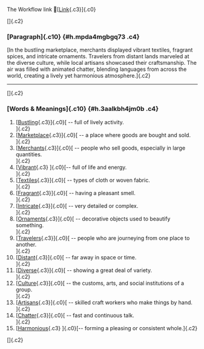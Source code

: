 The Workflow link
👏[[Link](https://www.google.com/url?q=http://www.google.com&sa=D&source=editors&ust=1760991570709642&usg=AOvVaw0QFs-9ovX-PD3qN-a07P19){.c3}]{.c0}

[]{.c2}

### [Paragraph]{.c10} {#h.mpda4mgbgq73 .c4}

[In the bustling marketplace, merchants displayed vibrant textiles,
fragrant spices, and intricate ornaments. Travelers from distant lands
marveled at the diverse culture, while local artisans showcased their
craftsmanship. The air was filled with animated chatter, blending
languages from across the world, creating a lively yet harmonious
atmosphere.]{.c2}

------------------------------------------------------------------------

[]{.c2}

### [Words & Meanings]{.c10} {#h.3aalkbh4jm0b .c4}

1.  [[Bustling](https://www.google.com/url?q=http://www.google.com&sa=D&source=editors&ust=1760991570710466&usg=AOvVaw1OB7XeKwBup1BzilcSkxKE){.c3}]{.c0}[ --
    full of lively activity.\
    ]{.c2}
2.  [[Marketplace](https://www.google.com/url?q=http://www.google.com&sa=D&source=editors&ust=1760991570710651&usg=AOvVaw3e6ajxOnJeyHsCc_-0d4za){.c3}]{.c0}[ --
    a place where goods are bought and sold.\
    ]{.c2}
3.  [[Merchants](https://www.google.com/url?q=http://www.google.com&sa=D&source=editors&ust=1760991570710820&usg=AOvVaw21ay0bAYvMgvV5qHTo3TEw){.c3}]{.c0}[ --
    people who sell goods, especially in large quantities.\
    ]{.c2}
4.  [[Vibrant](https://www.google.com/url?q=http://www.google.com&sa=D&source=editors&ust=1760991570711062&usg=AOvVaw2_pHoZ5__OLDO8mpf0z9ax){.c3}
    ]{.c0}[-- full of life and energy.\
    ]{.c2}
5.  [[Textiles](https://www.google.com/url?q=http://www.google.com&sa=D&source=editors&ust=1760991570711248&usg=AOvVaw2zL7fpaUARFRdvU8ruHxcs){.c3}]{.c0}[ --
    types of cloth or woven fabric.\
    ]{.c2}
6.  [[Fragrant](https://www.google.com/url?q=http://www.google.com&sa=D&source=editors&ust=1760991570711403&usg=AOvVaw0cOlvjE0shlMFhuq4YxdRn){.c3}]{.c0}[ --
    having a pleasant smell.\
    ]{.c2}
7.  [[Intricate](https://www.google.com/url?q=http://www.google.com&sa=D&source=editors&ust=1760991570711586&usg=AOvVaw16rlO8S1tcFWC4NBhwS_D2){.c3}]{.c0}[ --
    very detailed or complex.\
    ]{.c2}
8.  [[Ornaments](https://www.google.com/url?q=http://www.google.com&sa=D&source=editors&ust=1760991570711784&usg=AOvVaw0OJOP_qtBMaUsCBrCGQbJi){.c3}]{.c0}[ --
    decorative objects used to beautify something.\
    ]{.c2}
9.  [[Travelers](https://www.google.com/url?q=http://www.google.com&sa=D&source=editors&ust=1760991570711964&usg=AOvVaw0yEEYQhulaK5OkSF-ngpgk){.c3}]{.c0}[ --
    people who are journeying from one place to another.\
    ]{.c2}
10. [[Distant](https://www.google.com/url?q=http://www.google.com&sa=D&source=editors&ust=1760991570712186&usg=AOvVaw3VhtZLMJSpQt1ZuDwF_kwQ){.c3}]{.c0}[ --
    far away in space or time.\
    ]{.c2}
11. [[Diverse](https://www.google.com/url?q=http://www.google.com&sa=D&source=editors&ust=1760991570712373&usg=AOvVaw2pPtJnl9zsbF41KuPn3bE_){.c3}]{.c0}[ --
    showing a great deal of variety.\
    ]{.c2}
12. [[Culture](https://www.google.com/url?q=http://www.google.com&sa=D&source=editors&ust=1760991570712503&usg=AOvVaw0B7G9pKccP3S4cJqzugoAr){.c3}]{.c0}[ --
    the customs, arts, and social institutions of a group.\
    ]{.c2}
13. [[Artisans](https://www.google.com/url?q=http://www.google.com&sa=D&source=editors&ust=1760991570712633&usg=AOvVaw23rHt5PYSmRyXURB7g8Yiq){.c3}]{.c0}[ --
    skilled craft workers who make things by hand.\
    ]{.c2}
14. [[Chatter](https://www.google.com/url?q=http://www.google.com&sa=D&source=editors&ust=1760991570712862&usg=AOvVaw2hy7fLaHLcxz2IKCIDiIdS){.c3}]{.c0}[ --
    fast and continuous talk.\
    ]{.c2}
15. [[Harmonious](https://www.google.com/url?q=http://www.google.com&sa=D&source=editors&ust=1760991570713027&usg=AOvVaw3JmKddFOQ4kaDFsQ9_sLxu){.c3}
    ]{.c0}[-- forming a pleasing or consistent whole.]{.c2}

[]{.c2}
